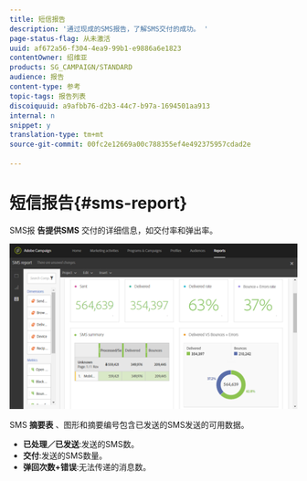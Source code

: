 ```yaml
---
title: 短信报告
description: '通过现成的SMS报告，了解SMS交付的成功。 '
page-status-flag: 从未激活
uuid: af672a56-f304-4ea9-99b1-e9886a6e1823
contentOwner: 绍维亚
products: SG_CAMPAIGN/STANDARD
audience: 报告
content-type: 参考
topic-tags: 报告列表
discoiquuid: a9afbb76-d2b3-44c7-b97a-1694501aa913
internal: n
snippet: y
translation-type: tm+mt
source-git-commit: 00fc2e12669a00c788355ef4e492375957cdad2e

---
```



# 短信报告{#sms-report}

SMS报 **告提供SMS** 交付的详细信息，如交付率和弹出率。

![](assets/dynamic_report_sms.png)

SMS **摘要表** 、图形和摘要编号包含已发送的SMS发送的可用数据。

* **已处理／已发送**:发送的SMS数。
* **交付**:发送的SMS数量。
* **弹回次数+错误**:无法传递的消息数。

